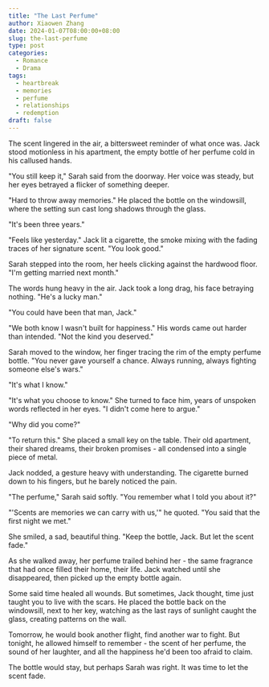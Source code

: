 ```yaml
---
title: "The Last Perfume"
author: Xiaowen Zhang
date: 2024-01-07T08:00:00+08:00
slug: the-last-perfume
type: post
categories:
  - Romance
  - Drama
tags:
  - heartbreak
  - memories
  - perfume
  - relationships
  - redemption
draft: false
---
```


The scent lingered in the air, a bittersweet reminder of what once was. Jack stood motionless in his apartment, the empty bottle of her perfume cold in his callused hands.

"You still keep it," Sarah said from the doorway. Her voice was steady, but her eyes betrayed a flicker of something deeper.

"Hard to throw away memories." He placed the bottle on the windowsill, where the setting sun cast long shadows through the glass.

"It's been three years."

"Feels like yesterday." Jack lit a cigarette, the smoke mixing with the fading traces of her signature scent. "You look good."

Sarah stepped into the room, her heels clicking against the hardwood floor. "I'm getting married next month."

The words hung heavy in the air. Jack took a long drag, his face betraying nothing. "He's a lucky man."

"You could have been that man, Jack."

"We both know I wasn't built for happiness." His words came out harder than intended. "Not the kind you deserved."

Sarah moved to the window, her finger tracing the rim of the empty perfume bottle. "You never gave yourself a chance. Always running, always fighting someone else's wars."

"It's what I know."

"It's what you choose to know." She turned to face him, years of unspoken words reflected in her eyes. "I didn't come here to argue."

"Why did you come?"

"To return this." She placed a small key on the table. Their old apartment, their shared dreams, their broken promises - all condensed into a single piece of metal.

Jack nodded, a gesture heavy with understanding. The cigarette burned down to his fingers, but he barely noticed the pain.

"The perfume," Sarah said softly. "You remember what I told you about it?"

"'Scents are memories we can carry with us,'" he quoted. "You said that the first night we met."

She smiled, a sad, beautiful thing. "Keep the bottle, Jack. But let the scent fade."

As she walked away, her perfume trailed behind her - the same fragrance that had once filled their home, their life. Jack watched until she disappeared, then picked up the empty bottle again.

Some said time healed all wounds. But sometimes, Jack thought, time just taught you to live with the scars. He placed the bottle back on the windowsill, next to her key, watching as the last rays of sunlight caught the glass, creating patterns on the wall.

Tomorrow, he would book another flight, find another war to fight. But tonight, he allowed himself to remember - the scent of her perfume, the sound of her laughter, and all the happiness he'd been too afraid to claim.

The bottle would stay, but perhaps Sarah was right. It was time to let the scent fade.